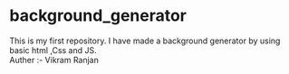 # background_generator
This is my first repository. I have made a background generator by using  basic html ,Css and JS.
<br>
Auther :- Vikram Ranjan
